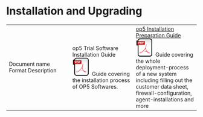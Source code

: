 # Installation and Upgrading

<table>
<colgroup>
<col width="33%" />
<col width="33%" />
<col width="33%" />
</colgroup>
<tbody>
<tr class="odd">
<td align="left">Document name
Format
Description</td>
<td align="left">op5 Trial Software Installation Guide
<img src="attachments/16482363/17269630.png" />
Guide covering the installation process of OP5 Softwares.</td>
<td align="left"><a href="attachments/16482363/17269631.pdf">op5 Installation Preparation Guide</a>
<img src="attachments/16482363/17269630.png" />
Guide covering the whole deployment-process of a new system including filling out the customer data sheet, firewall-configuration, agent-installations and more</td>
</tr>
</tbody>
</table>

 

